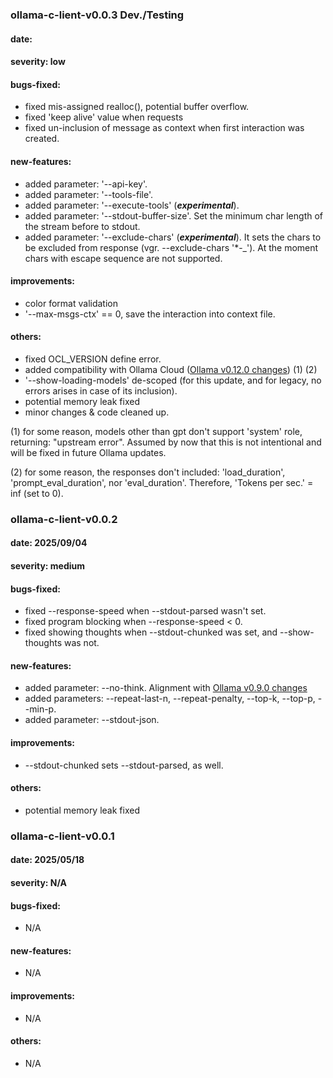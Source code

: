 ### ollama-c-lient-v0.0.3 Dev./Testing
#### date: 
#### severity: low
#### bugs-fixed:
- fixed mis-assigned realloc(), potential buffer overflow.
- fixed 'keep alive' value when requests
- fixed un-inclusion of message as context when first interaction was created. 
#### new-features:
- added parameter: '--api-key'.
- added parameter: '--tools-file'.
- added parameter: '--execute-tools' (***experimental***).
- added parameter: '--stdout-buffer-size'. Set the minimum char length of the stream before to stdout.
- added parameter: '--exclude-chars' (***experimental***). It sets the chars to be excluded from response (vgr. --exclude-chars '*-_'). At the moment chars with escape sequence are not supported. 
#### improvements:
- color format validation
- '--max-msgs-ctx' == 0, save the interaction into context file.
#### others:
- fixed OCL_VERSION define error.
- added compatibility with Ollama Cloud ([Ollama v0.12.0 changes](https://github.com/ollama/ollama/releases/tag/v0.12.0)) (1) (2)
- '--show-loading-models' de-scoped (for this update, and for legacy, no errors arises in case of its inclusion).
- potential memory leak fixed
- minor changes & code cleaned up.

(1) for some reason, models other than gpt don't support 'system' role, returning: "upstream error". Assumed by now that this is not intentional and will be fixed in future Ollama updates. 

(2) for some reason, the responses don't included: 'load_duration', 'prompt_eval_duration', nor 'eval_duration'. Therefore, 'Tokens per sec.' = inf (set to 0).

### ollama-c-lient-v0.0.2
#### date: 2025/09/04
#### severity: medium
#### bugs-fixed:
- fixed --response-speed when --stdout-parsed wasn't set.
- fixed program blocking when --response-speed < 0.
- fixed showing thoughts when --stdout-chunked was set, and --show-thoughts was not.
#### new-features:
- added parameter: --no-think. Alignment with [Ollama v0.9.0 changes](https://github.com/ollama/ollama/releases/tag/v0.9.0)
- added parameters: --repeat-last-n, --repeat-penalty, --top-k, --top-p, --min-p. 
- added parameter: --stdout-json.
#### improvements:
- --stdout-chunked sets --stdout-parsed, as well.
#### others:
- potential memory leak fixed

### ollama-c-lient-v0.0.1
#### date: 2025/05/18
#### severity: N/A
#### bugs-fixed:
- N/A
#### new-features:
- N/A
#### improvements:
- N/A
#### others:
- N/A
